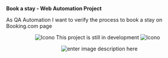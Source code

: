 ﻿**Book a stay - Web Automation Project**

As QA Automation I want to verify the process to book a stay on Booking.com page

<div align="center">

<p>
<span style="padding-right: 10px;">

  <img src="https://blogger.googleusercontent.com/img/b/R29vZ2xl/AVvXsEhHXEmUp1x6zNoKfPvzacDI_feJ7dcw-qTXx-sJlpwDGzIjzZ7ZlBS1P58gxWlMUoTB0H630_yHux_kngzUQpt1hO4U-2uXFBa8J-j8oBZl2IOKjtkJncleSs7mabBXJKkUSWtkShaevSfH21uWneBWUcqDByjwbixAuAZd5bUiCFso62-vfF3JzCkeqQ/s16000/advertencia.png" alt="Icono" />
  This project is still in development
  <img src="https://blogger.googleusercontent.com/img/b/R29vZ2xl/AVvXsEhHXEmUp1x6zNoKfPvzacDI_feJ7dcw-qTXx-sJlpwDGzIjzZ7ZlBS1P58gxWlMUoTB0H630_yHux_kngzUQpt1hO4U-2uXFBa8J-j8oBZl2IOKjtkJncleSs7mabBXJKkUSWtkShaevSfH21uWneBWUcqDByjwbixAuAZd5bUiCFso62-vfF3JzCkeqQ/s16000/advertencia.png" alt="Icono" />
</p>

 ![enter image description here](https://blogger.googleusercontent.com/img/b/R29vZ2xl/AVvXsEjcVBagw6kFDGMt23UWIpisA9SCoytQAplkzbQdIxeqT1Gz9rb6ew--tfLIOFkHqQWhT9dE1uyfo0qPgkXTV4cFCgW7uildyo0dqNoZzQq814YUyYC9t-vmgZmr4BfAyub8eq67sXfGlWz0n6iJAKRgIpD4tYJV945LBcbPD3VxGoXKSaZy_aovLhChWw/w640-h280/project_in_progress.jpg)
 </div>

